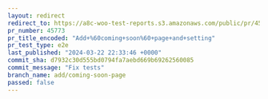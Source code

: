 ```yaml
---
layout: redirect
redirect_to: https://a8c-woo-test-reports.s3.amazonaws.com/public/pr/45773/e2e/index.html
pr_number: 45773
pr_title_encoded: "Add+%60coming+soon%60+page+and+setting"
pr_test_type: e2e
last_published: "2024-03-22 22:33:46 +0000"
commit_sha: d7932c30d555bd0794fa7aebd669b69262560085
commit_message: "Fix tests"
branch_name: add/coming-soon-page
passed: false
---
```

